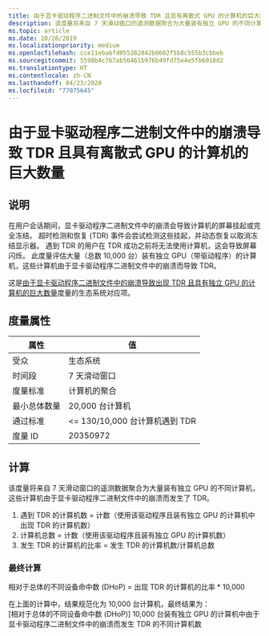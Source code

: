 ```yaml
---
title: 由于显卡驱动程序二进制文件中的崩溃导致 TDR 且具有离散式 GPU 的计算机的巨大数量
description: 该度量将来自 7 天滑动窗口的遥测数据聚合为大量装有独立 GPU 的不同计算机，这些计算机由于显卡驱动程序二进制文件中的崩溃而发生了 TDR
ms.topic: article
ms.date: 10/28/2019
ms.localizationpriority: medium
ms.openlocfilehash: cce11eba6fd055382842b0602f5b8c555b3cbbeb
ms.sourcegitcommit: 5598b4c767ab56461b976b49fd75e4e5fb6018d2
ms.translationtype: HT
ms.contentlocale: zh-CN
ms.lasthandoff: 04/23/2020
ms.locfileid: "77075645"
---
```

# <a name="myriad-of-machines-with-discrete-gpu-that-had-a-tdr-caused-by-a-crash-in-the-graphics-driver-binary"></a>由于显卡驱动程序二进制文件中的崩溃导致 TDR 且具有离散式 GPU 的计算机的巨大数量 

## <a name="description"></a>说明

在用户会话期间，显卡驱动程序二进制文件中的崩溃会导致计算机的屏幕挂起或完全冻结。 超时检测和恢复 (TDR) 事件会尝试检测这些挂起，并动态恢复以取消冻结显示器。 遇到 TDR 的用户在 TDR 成功之前将无法使用计算机，这会导致屏幕闪烁。 此度量评估大量（总数 10,000 台）装有独立 GPU（带驱动程序）的计算机，这些计算机由于显卡驱动程序二进制文件中的崩溃而导致 TDR。

这是[由于显卡驱动程序二进制文件中的崩溃导致出现 TDR 且具有独立 GPU 的计算机的巨大数量](https://docs.microsoft.com/windows-hardware/drivers/dashboard/myriad-of-machines-that-had-tdr-caused-by-crash-in-graphics-driver-binary-standard)度量的生态系统对应项。

## <a name="measure-attributes"></a>度量属性

|属性|值|
|----|----|
|受众 |生态系统|
|时间段 |7 天滑动窗口|
|度量标准 |计算机的聚合|
|最小总体数量 |20,000 台计算机|
|通过标准 |<= 130/10,000 台计算机遇到 TDR|
|度量 ID |20350972|

## <a name="calculation"></a>计算

该度量将来自 7 天滑动窗口的遥测数据聚合为大量装有独立 GPU 的不同计算机，这些计算机由于显卡驱动程序二进制文件中的崩溃而发生了 TDR。  
1. 遇到 TDR 的计算机数 = 计数（使用该驱动程序且装有独立 GPU 的计算机中出现 TDR 的计算机数） 
2. 计算机总数 = 计数（使用该驱动程序且装有独立 GPU 的计算机数） 
3. 发生 TDR 的计算机的比率 = 发生 TDR 的计算机数/计算机总数 

### <a name="final-calculation"></a>最终计算

相对于总体的不同设备命中数 (DHoP) = 出现 TDR 的计算机的比率 * 10,000 

在上面的计算中，结果规范化为 10,000 台计算机，最终结果为：  
[相对于总体的不同设备命中数 (DHoP)] 10,000 台装有独立 GPU 的计算机中由于显卡驱动程序二进制文件中的崩溃而发生 TDR 的不同计算机数
